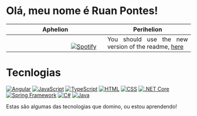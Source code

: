 # Olá, meu nome é Ruan Pontes!


Aphelion | Perihelion 
:-------------------------:|-------
&nbsp; &nbsp; &nbsp; &nbsp; &nbsp; &nbsp; &nbsp; &nbsp; &nbsp; &nbsp; &nbsp; &nbsp; &nbsp; &nbsp; &nbsp; &nbsp; &nbsp; &nbsp; &nbsp; &nbsp; &nbsp; &nbsp; &nbsp; &nbsp; &nbsp; &nbsp; &nbsp; &nbsp; &nbsp; &nbsp; &nbsp; &nbsp; &nbsp; &nbsp; &nbsp; &nbsp; &nbsp; &nbsp; &nbsp; &nbsp; &nbsp; &nbsp; &nbsp; &nbsp; &nbsp; &nbsp; &nbsp; [![Spotify](https://novatorem.vercel.app/api/spotify)](https://open.spotify.com/user/omnitenebris)<br>|<div style="text-align: justify">You should use the new version of the readme, [here](https://github.com/novatorem/novatorem)

[//]: <> (The `&nbsp;` is to have Aphelion take up more space)



# Tecnlogias



[![Angular](https://img.shields.io/badge/Angular-FF5733?style=for-the-badge&logo=angular&logoColor=white)](https://angular.io/)
[![JavaScript](https://img.shields.io/badge/JavaScript-F7DF1E?style=for-the-badge&logo=javascript&logoColor=black)](https://developer.mozilla.org/en-US/docs/Web/JavaScript)
[![TypeScript](https://img.shields.io/badge/TypeScript-3178C6?style=for-the-badge&logo=typescript&logoColor=white)](https://www.typescriptlang.org/)
[![HTML](https://img.shields.io/badge/HTML5-E34F26?style=for-the-badge&logo=html5&logoColor=white)](https://developer.mozilla.org/en-US/docs/Web/Guide/HTML/HTML5)
[![CSS](https://img.shields.io/badge/CSS3-1572B6?style=for-the-badge&logo=css3&logoColor=white)](https://developer.mozilla.org/en-US/docs/Web/CSS)
[![.NET Core](https://img.shields.io/badge/.NET%20Core-512BD4?style=for-the-badge&logo=.net&logoColor=white)](https://dotnet.microsoft.com/)
[![Spring Framework](https://img.shields.io/badge/Spring-6DB33F?style=for-the-badge&logo=spring&logoColor=white)](https://spring.io/)
[![C#](https://img.shields.io/badge/C%23-239120?style=for-the-badge&logo=c-sharp&logoColor=white)](https://docs.microsoft.com/en-us/dotnet/csharp/)
[![Java](https://img.shields.io/badge/Java-007396?style=for-the-badge&logo=java&logoColor=white)](https://docs.oracle.com/en/java/)


Estas são algumas das tecnologias que domino, ou estou aprendendo!





